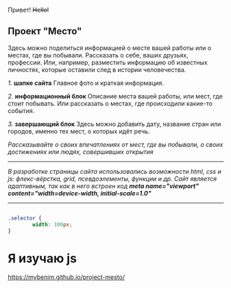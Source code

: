 Привет! ~~Hello!~~

 ## **Проект "Место"**

Здесь можно поделиться информацией о месте вашей работы или о местах, где вы побывали. Рассказать о себе, ваших друзьях, профессии. Или, например, разместить информацию об известных личностях, которые оставили след в истории человечества.

*1.* **шапке сайта** Главное фото и краткая информация.

*2.* **информационный блок** Описание места вашей работы, или мест, где стоит побывать. Или рассказать о местах, где происходили какие-то события.

*3.* **завершающий блок** Здесь можно добавить дату, название стран или городов, именно тех мест, о которых идёт речь.

*Рассказывайте о своих впечатлениях от мест, где вы побывали, о своих достижениях или людях, совершивших открытия*

________________________________________________________________________________________

*В разработке страницы сайта использовались возможности html, css и js: флекс-вёрстка, grid, псевдоэлементы, функции и др. Сайт является адаптивным, так как в него встроен код* ***meta name="viewport" content="width=device-width, initial-scale=1.0"***
_________________________________________________________________________________________

```html
```
```css
.selector {
        width: 100px;
}
```
<h1>Я изучаю js</h1>


https://mybenim.github.io/project-mesto/
